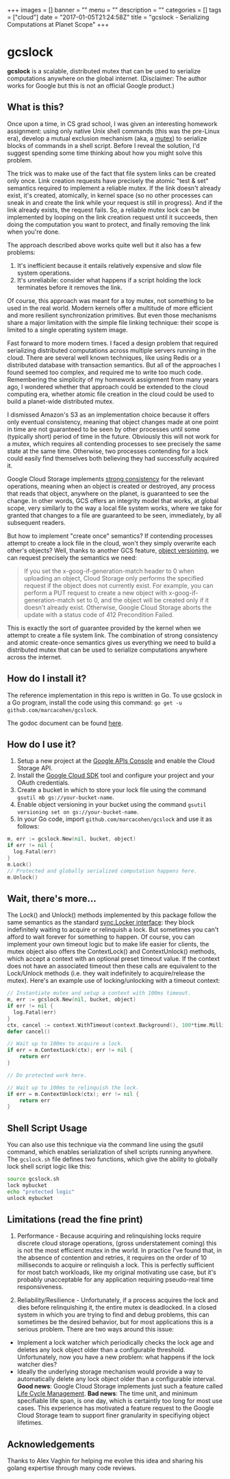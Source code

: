 +++
images = []
banner = ""
menu = ""
description = ""
categories = []
tags = ["cloud"]
date = "2017-01-05T21:24:58Z"
title = "gcslock - Serializing Computations at Planet Scope"
+++

# gcslock

**gcslock** is a scalable, distributed mutex that can be used to serialize
computations anywhere on the global internet. (Disclaimer: The author works
for Google but this is not an official Google product.)

## What is this?

Once upon a time, in CS grad school, I was given an interesting homework
assignment: using only native Unix shell commands (this was the pre-Linux era),
develop a mutual exclusion mechanism (aka, a
[mutex](https://en.wikipedia.org/wiki/Mutual_exclusion)) to serialize blocks
of commands in a shell script. Before I reveal the solution, I'd suggest 
spending some time thinking about how you might solve this problem.

The trick was to make use of the fact that file system links can be created
only once. Link creation requests have precisely the atomic "test & set"
semantics required to implement a reliable mutex. If the link doesn't already
exist, it's created, atomically, in kernel space (so no other processes can
sneak in and create the link while your request is still in progress). And
if the link already exists, the request fails. So, a reliable mutex lock can
be implemented by looping on the link creation request until it succeeds,
then doing the computation you want to protect, and finally removing the
link when you're done.

The approach described above works quite well but it also has a few problems:

1. It's inefficient because it entails relatively expensive and slow file system operations.
2. It's unreliabile: consider what happens if a script holding the lock terminates before it removes the link.

Of course, this approach was meant for a toy mutex, not something to be used
in the real world. Modern kernels offer a multitude of more efficient and more
resilient synchronization primitives. But even those mechanisms share a major
limitation with the simple file linking technique: their scope is limited to
a single operating system image.

Fast forward to more modern times. I faced a design problem that required
serializing distributed computations across multiple servers running in the
cloud. There are several well known techniques, like using Redis or a
distributed database with transaction semantics. But all of the approaches I
found seemed too complex, and required me to write too much code. Remembering
the simplicity of my homework assignment from many years ago, I wondered whether
that approach could be extended to the cloud computing era, whether atomic
file creation in the cloud could be used to build a planet-wide distributed mutex.

I dismissed Amazon's S3 as an implementation choice because it offers only
eventual consistency, meaning that object changes made at one point in time
are not guaranteed to be seen by other processes until some (typically short)
period of time in the future. Obviously this will not work for a mutex, which
requires all contending processes to see precisely the same state at the same
time. Otherwise, two processes contending for a lock could easily find themselves
both believing they had successfully acquired it.

Google Cloud Storage implements
[strong consistency](https://cloud.google.com/storage/docs/consistency)
for the relevant operations, meaning when an object is created or destroyed,
any process that reads that object, anywhere on the planet, is guaranteed
to see the change. In other words, GCS offers an integrity model that works,
at global scope, very similarly to the way a local file system works,
where we take for granted that changes to a file are guaranteed to be seen,
immediately, by all subsequent readers.

But how to implement "create once" semantics? If contending processes attempt
to create a lock file in the cloud, won't they simply overwrite each other's
objects? Well, thanks to another GCS feature,
[object versioning](https://cloud.google.com/storage/docs/object-versioning),
we can request precisely the semantics we need:

> If you set the x-goog-if-generation-match header to 0 when uploading an
> object, Cloud Storage only performs the specified request if the object
> does not currently exist. For example, you can perform a PUT request to
> create a new object with x-goog-if-generation-match set to 0, and the
> object will be created only if it doesn't already exist. Otherwise, Google
> Cloud Storage aborts the update with a status code of 412 Precondition Failed.

This is exactly the sort of guarantee provided by the kernel when we attempt
to create a file system link. The combination of strong consistency
and atomic create-once semantics gives us everything we need to build a
distributed mutex that can be used to serialize computations anywhere across
the internet.

## How do I install it?

The reference implementation in this repo is written in Go. To use gcslock
in a Go program, install the code using this command: `go get -u github.com/marcacohen/gcslock`.

The godoc document can be found [here](https://godoc.org/github.com/marcacohen/gcslock).

## How do I use it?

1. Setup a new project at the [Google APIs Console](https://console.developers.google.com) and enable the Cloud Storage API.
1. Install the [Google Cloud SDK](https://cloud.google.com/sdk/downloads) tool and configure your project and your OAuth credentials.
1. Create a bucket in which to store your lock file using the command `gsutil mb gs://your-bucket-name`.
1. Enable object versioning in your bucket using the command `gsutil versioning set on gs://your-bucket-name`.
1. In your Go code, import `github.com/marcacohen/gcslock` and use it as follows:

```go
m, err := gcslock.New(nil, bucket, object)
if err != nil {
  log.Fatal(err)
}
m.Lock()
// Protected and globally serialized computation happens here.
m.Unlock()
```

## Wait, there's more...

The Lock() and Unlock() methods implemented by this package follow the same
semantics as the standard [sync.Locker interface](https://golang.org/pkg/sync/#Locker):
they block indefinitely waiting to acquire or relinquish a lock. But sometimes
you can't afford to wait forever for something to happen. Of course, you can
implement your own timeout logic but to make life easier for clients, the mutex
object also offers the ContextLock() and ContextUnlock() methods, which accept
a context with an optional preset timeout value. If the context does not have
an associated timeout then these calls are equivalent to the Lock/Unlock methods
(i.e. they wait indefinitely to acquire/release the mutex). Here's an example 
use of locking/unlocking with a timeout context:

```go
// Instantiate mutex and setup a context with 100ms timeout.
m, err := gcslock.New(nil, bucket, object)
if err != nil {
  log.Fatal(err)
}
ctx, cancel := context.WithTimeout(context.Background(), 100*time.Millisecond)
defer cancel()

// Wait up to 100ms to acquire a lock.
if err = m.ContextLock(ctx); err != nil {
	return err
}

// Do protected work here.

// Wait up to 100ms to relinquish the lock.
if err = m.ContextUnlock(ctx); err != nil {
	return err
}
```

## Shell Script Usage

You can also use this technique via the command line using the gsutil
command, which enables serialization of shell scripts running anywhere.
The `gcslock.sh` file defines two functions, which give the ability to
globally lock shell script logic like this:
```sh
source gcslock.sh
lock mybucket
echo "protected logic"
unlock mybucket
```

## Limitations (read the fine print)

1. Performance - Because acquiring and relinquishing locks require discrete
cloud storage operations, (gross understatement coming) this is not the most
efficient mutex in the world. In practice I've found that, in the absence
of contention and retries, it requires on the order of 10 milliseconds to
acquire or relinquish a lock. This is perfectly sufficient for most batch
workloads, like my original motivating use case, but it's probably unacceptable
for any application requiring pseudo-real time responsiveness.

2. Reliability/Resilience - Unfortunately, if a process acquires the lock
and dies before relinquishing it, the entire mutex is deadlocked. In a closed
system in which you are trying to find and debug problems, this can sometimes
be the desired behavior, but for most applications this is a serious problem.
There are two ways around this issue:
  * Implement a lock watcher which periodically checks the lock age and deletes
any lock object older than a configurable threshold. Unfortunately, now you have
a new problem: what happens if the lock watcher dies?
  * Ideally the underlying storage mechanism would provide a way to automatically
delete any lock object older than a configurable interval. **Good news**: Google
Cloud Storage implements just such a feature called
[Life Cycle Management](https://cloud.google.com/storage/docs/lifecycle).
**Bad news**: The time unit, and minimum specifiable life span, is one day,
which is certaintly too long for most use cases. This experience has motivated
a feature request to the Google Cloud Storage team to support finer granularity
in specifiying object lifetimes.

## Acknowledgements

Thanks to Alex Vaghin for helping me evolve this idea and sharing his golang
expertise through many code reviews.

